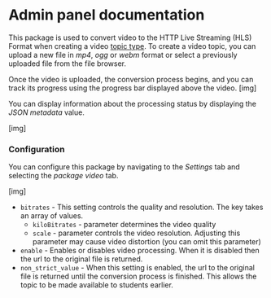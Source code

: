 # Admin panel documentation

This package is used to convert video to the HTTP Live Streaming (HLS) Format when creating a video [topic type](https://github.com/EscolaLMS/topic-types).
To create a video topic, you can upload a new file in *mp4*, *ogg* or *webm* format or select a previously uploaded file from the file browser.

Once the video is uploaded, the conversion process begins, and you can track its progress using the progress bar displayed above the video.
[img]

You can display information about the processing status by displaying the *JSON metadata* value.

[img]


### Configuration 

You can configure this package by navigating to the *Settings* tab and selecting the *package video* tab.

[img]

- `bitrates` - This setting controls the quality and resolution. The key takes an array of values.
  - `kiloBitrates` - parameter determines the video quality
  - `scale` - parameter controls the video resolution. Adjusting this parameter may cause video distortion (you can omit this parameter)
- `enable` - Enables or disables video processing. When it is disabled then the url to the original file is returned.
- `non_strict_value` - When this setting is enabled, the url to the original file is returned until the conversion process is finished. This allows the topic to be made available to students earlier.

